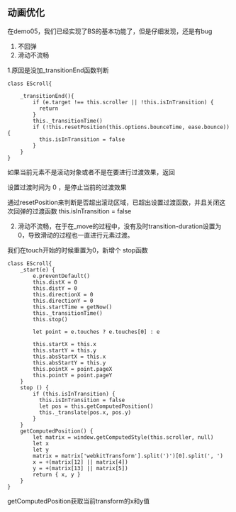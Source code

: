 ## 动画优化

在demo05，我们已经实现了BS的基本功能了，但是仔细发现，还是有bug

1.  不回弹
2.  滑动不流畅
 

1.原因是没加_transitionEnd函数判断
```
class EScroll{

    _transitionEnd(){
        if (e.target !== this.scroller || !this.isInTransition) {
          return
        }
        this._transitionTime()
        if (!this.resetPosition(this.options.bounceTime, ease.bounce)) {
          this.isInTransition = false
        }
    }
}

```
如果当前元素不是滚动对象或者不是在要进行过渡效果，返回

设置过渡时间为 0 ，是停止当前的过渡效果

通过resetPosition来判断是否超出滚动区域，已超出设置过渡函数，并且关闭这次回弹的过渡函数 this.isInTransition = false


2. 滑动不流畅，在于在_move的过程中，没有及时transition-duration设置为0，导致滑动的过程也一直进行元素过渡。
 
我们在touch开始的时候重置为0，新增个 stop函数
```
class EScroll{
    _start(e) {
        e.preventDefault()
        this.distX = 0
        this.distY = 0
        this.directionX = 0
        this.directionY = 0
        this.startTime = getNow()
        this._transitionTime()
        this.stop()
    
        let point = e.touches ? e.touches[0] : e
    
        this.startX = this.x
        this.startY = this.y
        this.absStartX = this.x
        this.absStartY = this.y
        this.pointX = point.pageX
        this.pointY = point.pageY
    }
    stop () {
        if (this.isInTransition) {
          this.isInTransition = false
          let pos = this.getComputedPosition()
          this._translate(pos.x, pos.y)
        }
    }
    getComputedPosition() {
        let matrix = window.getComputedStyle(this.scroller, null)
        let x
        let y
        matrix = matrix['webkitTransform'].split(')')[0].split(', ')
        x = +(matrix[12] || matrix[4])
        y = +(matrix[13] || matrix[5])
        return { x, y }
    }
}

```
getComputedPosition获取当前transform的x和y值